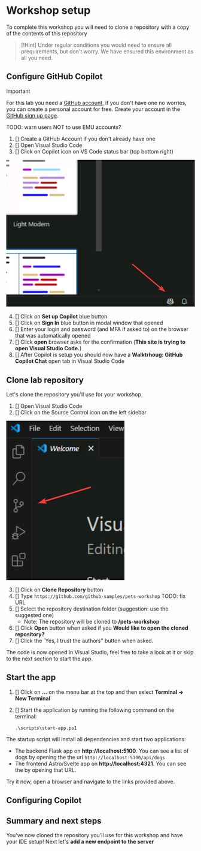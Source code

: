 # Workshop setup

To complete this workshop you will need to clone a repository with a copy of the contents of this repository

> [!Hint]
> Under regular conditions you would need to ensure all prequirements, but don't worry. We have ensured this environment as all you need.

## Configure GitHub Copilot

> [!IMPORTANT]
> For this lab you need a [GitHub account](https://docs.github.com/en/get-started/learning-about-github/types-of-github-accounts), if you don't have one no worries, you can create a personal account for free. Create your account in the [GitHub sign up page](https://github.com/signup).

TODO: warn users NOT to use EMU accounts?

1. [] Create a GitHub Account if you don't already have one
2. [] Open Visual Studio Code
3. [] Click on Copilot icon on VS Code status bar (top bottom right)

![Copilot Status Bar](./images/0-copilot-status-bar.png)

4. [] Click on **Set up Copilot** blue button
5. [] Click on **Sign In** blue button in modal window that opened
6. [] Enter your login and password (and MFA if asked to) on the browser that was automatically opened
7. [] Click **open**  browser asks for the confirmation (**This site is trying to open Visual Studio Code.**)
8. [] After Copilot is setup you should now have a **Walktrhoug: GitHub Copilot Chat** open tab in Visual Studio Code

## Clone lab repository

Let's clone the repository you'll use for your workshop.

1. [] Open Visual Studio Code
2. [] Click on the Source Control icon on the left sidebar

![Source control icon](./images/0-source-control-icon.png)

3. [] Click on **Clone Repository** button
4. [] Type `https://github.com/github-samples/pets-workshop`   TODO: fix URL
5. [] Select the repository destination folder (suggestion: use the suggested one)
    - Note: The repository will be cloned to **<selected folder>/pets-workshop**
6. [] Click **Open** button when asked if you **Would like to open the cloned repository?**
7. [] Click the `Yes, I trust the authors" button when asked.

The code is now opened in Visual Studio, feel free to take a look at it or skip to the next section to start the app.

## Start the app

1. [] Click on **...** on the menu bar at the top and then select **Terminal -> New Terminal**
2. [] Start the application by running the following command on the terminal:

    ```pwsh
    .\scripts\start-app.ps1
    ```

The startup script will install all dependencies and start two applications:

- The backend Flask app on **http://localhost:5100**. You can see a list of dogs by opening the the url `http://localhost:5100/api/dogs`
- The frontend Astro/Svelte app on **http://localhost:4321**. You can see the by opening that URL.

Try it now, open a browser and navigate to the links provided above.

## Configuring Copilot

## Summary and next steps

You've now cloned the repository you'll use for this workshop and have your IDE setup! Next let's **add a new endpoint to the server**

[astro-url]: http://localhost:4321
[dogs-api]: http://localhost:5100/api/dogs
[flask-url]: http://localhost:5100
[fork-repo]: https://docs.github.com/en/get-started/quickstart/fork-a-repo
[required-resources]: ./README.md#required-resources
[required-software]: ./README.md#required-local-installation
[template-repo]: https://docs.github.com/en/repositories/creating-and-managing-repositories/creating-a-template-repository
[website-url]: http://localhost:4321